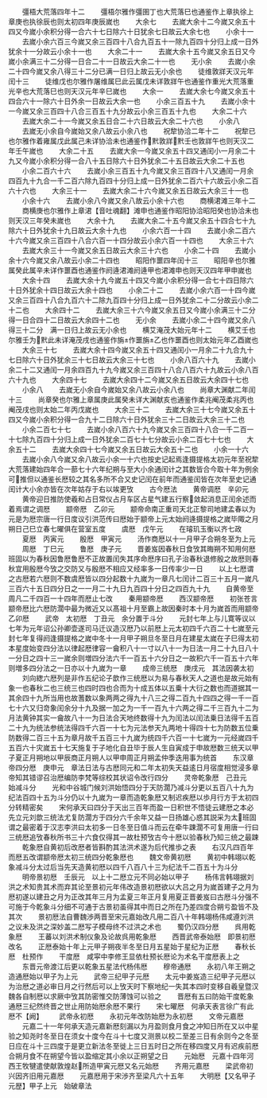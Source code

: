 <!-- { "loadSidebar": true } -->
　　彊梧大荒落四年十二
　　彊梧尔雅作彊圉丁也大荒落巳也通鉴作上章执徐上章庚也执徐辰也则太初四年庚辰嵗也
　　大余七
　　去嵗大余十二今嵗又余五十四又今嵗小余积分得一合六十七日除六十日犹余七日故云大余七也
　　小余十一
　　去嵗小余六百三今嵗又余三百四十八合九百五十一除九百四十分归上成一日外犹余十一分故云小余十一也
　　大余二十一
　　去嵗大余十五今嵗又余五日又今嵗小余满三十二分得一日合二十一日故云大余二十一也
　　无小余
　　去嵗小余二十四今嵗又余八得三十二分已满一日归上故云无小余也
　　徒维敦牂天汉元年闰十三
　　徒维戊也尔雅作屠维属巳此云属戊未详敦牂午也通鉴作重光大荒落重光辛也大荒落巳也则天汉元年辛巳嵗也
　　大余一
　　去嵗大余七今嵗又余五十四合六十一除六十日外余一日故云大余一也
　　小余三百五十九
　　去嵗小余十一今嵗又余三百四十八合三百五十九分故云小余三百五十九也
　　大余二十六
　　去嵗大余二十一今嵗又余五日合二十六日故云大余二十六也
　　小余八
　　去嵗无小余自今嵗始又余八故云小余八也
　　祝犂协洽二年十二
　　祝犂已也尔雅作着雍属戊此属己未详协洽未也通鉴作黓敦牂黓壬也敦牂午也则天汉二年壬午嵗也
　　大余二十五
　　去嵗大余一今嵗又余五十四又通闰小一月余二十九又今嵗小余积分得一合八十五日除六十日外犹余二十五日故云大余二十五也
　　小余二百六十六
　　去嵗小余三百五十九今嵗又余三百四十八又通闰一月余四百九十九合一千二百六除九百四十分归上成一日外犹余二百六十六故云小余二百六十六也
　　大余三十一
　　去嵗大余二十六今嵗又余五日故云大余三十一也
　　小余十六
　　去嵗小余八今嵗又余八故云小余十六也
　　商横涒滩三年十二
　　商横庚也尔雅作上章涒【音吐魂翻】滩申也通鉴作昭阳协洽昭阳癸也协洽未也则天汉三年癸未嵗也
　　大余十九
　　去嵗大余二十五今嵗又余五十四合七十九除六十日外犹余十九日故云大余十九也
　　小余六百一十四
　　去嵗小余二百六十六今嵗又余三百四十八合六百一十四分故云小余六百一十四也
　　大余三十六
　　去嵗大余三十一今嵗又余五日故云大余三十六也
　　小余二十四
　　去嵗小余十六今嵗又余八故云小余二十四也
　　昭阳作噩四年闰十三
　　昭阳辛也尔雅属癸此属辛未详作噩酉也通鉴作阏逄涒滩阏逄甲也涒滩申也则天汉四年甲申嵗也
　　大余十四
　　去嵗大余十九今嵗五十四又今嵗小余积分得一合七十四日除六十日外犹余十四日故云大余十四也
　　小余二十二
　　去嵗小余六百一十四今嵗又余三百四十八合九百六十二除九百四十分归上成一日外犹余二十二分故云小余二十二也
　　大余四十二
　　去嵗大余三十六今嵗又余五日又今嵗小余满三十二分得一日合四十二日故云大余四十二也
　　无小余
　　去嵗小余二十四今嵗又余八得三十二分　满一日归上故云无小余也
　　横艾淹茂大始元年十二
　　横艾壬也尔雅壬为黓此未详淹茂戌也通鉴作旃作噩旃乙也作噩酉也则太始元年乙酉嵗也
　　大余三十七
　　去嵗大余十四今嵗又余五十四又通闰小一月余二十九合九十七日除六十日外犹余三十七日故云大余三十七也
　　小余八百六十九
　　去嵗小余二十二又通闰一月余四百九十九今嵗又余三百四十八合八百六十九故云小余八百六十九也
　　大余四十七
　　去嵗大余四十二今嵗又余五日故云大余四十七也
　　小余八
　　去嵗无小余自今嵗始又余八故云小余八也
　　尚章大渊献二年闰十三
　　尚章癸也尔雅上章属庚此属癸未详大渊献亥也通鉴作柔兆阉茂柔兆丙也阉茂戌也则太始二年丙戊嵗也
　　大余三十二
　　去嵗大余三十七今嵗又余五十四又今嵗小余积分得一合九十二日除六十日外犹余三十二日故云大余三十二也
　　小余二百七十七
　　去嵗小余八百六十九今嵗又余三百四十八合一千二百一十七除九百四十分归上成一日外犹余二百七十七分故云小余二百七十七也
　　大余五十二
　　去嵗大余四十七今嵗又余五日故云大余五十二也
　　小余一十六
　　去嵗小余八今嵗又余八故云小余一十六也按史记起焉逢摄提格太初元年至祝犂大荒落建始四年合一蔀七十六年纪朔与至大小余通闰计之其数皆合今取十年为例余可推但以通鉴长厯较之其名多所不合又史记闰在前年而通鉴闰皆在次年至史记通闰计大小余亦皆在次年姑存于右以竢更攷
　　古今厯法
　　黄帝调厯　辛卯元
　　黄帝迎日推防使羲和占日常仪占月车区占星气建五行察敛起消息正闰余述而着焉谓之调厯
　　颛帝厯　乙卯元
　　颛帝命南正重司天北正黎司地建孟春以为元是为厯宗唐一行日度议引洪范传曰厯始于颛帝上元太始阏逄摄提格之嵗毕陬之月朔日己巳立春七曜俱在营室五度
　　虞厯　戊午元
　　在璿玑玉衡以齐七政
　　夏厯　丙寅元
　　殷厯　甲寅元
　　汤作商厯以十一月甲子合朔冬至为上元
　　周厯　丁巳元
　　鲁厯　庚子元
　　晋姜岌因春秋日食攷其晦朔不知用何厯班固以为春秋因鲁厯鲁厯不正故置闰失其序命厯序曰孔子治春秋退修殷之故厯则春秋宜用殷厯今攷之交防又与殷厯不相应又经率多一日传率少一日
　　以上七厯谓之古厯若六厯则不数虞厯皆以四分起数十九嵗为一章凡七闰计二百三十五月一嵗凡三百六十五日四分日之一一月二十九日九百四十分日之四百九十九
　　自黄帝至周凡二千四百一十四年而厯止七改
　　秦用颛帝厯
　　西汉颛帝厯
　　初张苍言颛帝厯比六厯防濶中最为微近又以髙祖十月至霸上故因秦时本十月为嵗首而用颛帝乙卯厯
　　武帝　太初厯　丁丑元　余分置于斗分
　　元封七年上与儿寛等议以七年为元年诏公孙卿壶遂司马迁议造汉厯乃以前厯上元太初四千六百二十七嵗至元封七年复得阏逢摄提格之嵗中冬十一月甲子朔旦冬至日月在建星太嵗在子巳得太初本星度始变四分法以律起厯律容一龠积八十一寸以八十一为日法一月二十九日八十一分日之四十三一嵗余则増四分法六千一百五十六分日之一故积六千一百五十六年则増多四分法之一日亦以十九嵗为一章
　　成帝三统厯　庚戌元　其法因袭太初
　　刘向緫六厯列是非作五纪论子歆作三统厯以为易与春秋天人之道也是故元始有象一也春秋二也三统三也四时四也合而为十成五体以五乗十大衍之数也而道据其一其余四十九所当用也故蓍数以象两两之得九十八三之得二百九十四四之得一千一百七十六又归竒象闰余分十九及据一加之为一千一百九十六两之得二千三百九十二为月法黄钟其实一龠故八十一为日法合天地终数得十九为闰法以闰法乗日法得千五百二十九为统法参统法得四千六百一十七为元法参天九两地十得四十七为防数五位乗防数得二百三十五为章月故千五百三十九嵗为统四千六百一十七嵗为一元经嵗四千五百六十灾嵗五十七天施复于子地化自丑毕于辰人生自寅成于申故厯数三统天以甲子夏正月朔地以甲辰商正月朔人以甲申周正月朔孟仲季迭用事为统首
　　东汉章帝四分厯　庚申元　章法日法与古厯同元和二年太初失天益逺日月宿度相觉浸多章帝知其错谬召治厯编防李梵等综校其状诏令改行四分
　　灵帝乾象厯　己丑元　始减斗分
　　光和中谷城门候刘洪始悟四分于天防濶乃减斗分更以五百八十九为纪法百四十五为斗分仍以十九嵗为一章而造乾象厯又制迟疾厯以歩月行方于太初四分转精密矣
　　宋何承天曰四分于天出三百年而盈一日积世不悟徒云建厯之本必先立元刘歆三统法尤复防濶方于四分六千余年又益一日扬雄心惑其説采为太班固谓之最密着于汉志李洪曰太初多一日冬至日值斗而云在牵牛踈濶不可复用唐一行曰三统厯追攷春秋所书三十六食仅得其一故杜预攷古今十厯以验春秋乃知三统之最踈
　　乾象厯自黄初后改厯者皆斟酌其法洪术遂为后代推歩之表
　　右汉凡四百年而厯五改谓颛帝厯太初三统四分乾象厯也
　　魏文帝黄初厯
　　黄初中韩翊以乾象减斗分太过后当先天造黄初厯以四千八百八十三为纪法千二百五十为斗分
　　明帝景初厯　壬辰元　以上十二厯立元不同必始以甲子
　　杨伟言韩翊据刘洪之术知贵其术而弃其论至景初元年伟改造景初厯欲以大吕之月为嵗首建子之月为厯初遂以建丑之月为正改其年三月为孟夏三年正月复用夏正晋姜岌曰古厯斗分强不可施于今乾象斗分细不可通于古景初虽得其中而日之所在乃差四度合朔亏盈皆不及其次
　　景初厯法自曹魏渉两晋至宋元嘉始改凡用二百八十年韩翊杨伟咸遵刘洪之议未及洪之深妙盖二厯写子模母终不过洪之术也
　　蜀仍汉四分厯
　　呉用乾象厯
　　王蕃以刘洪术制仪象及论故呉用乾象厯
　　西晋武帝泰始厯　即景初厯改名
　　正厯泰始十年上元甲子朔夜半冬至日月五星始于星纪为正厯
　　春秋长厯　杜预作
　　干度厯　咸寜中李修王显依杜预长厯论为术名干度厯表上之
　　东晋元帝渡江后更以乾象五星法代杨伟厯
　　穆帝通厯
　　永初八年王朔之造通厯始以甲子为上元
　　武帝三纪甲子元厯
　　太元中姜岌造三纪甲子元厯以为治厯之道必审日月之行然后可以上攷天时下察地纪一失其本四时变移自羲皇暨汉魏各自制厯以求厥中攷其防密惟交防薄蚀可以验之
　　晋厯有五曰防始干度乾象通厯三纪然终晋之世止用防始厯余厯不果行
　　宋七曜厯　何承天表言徐广有此厯不【阙】
　　武帝永初厯
　　永初元年改防始厯为永初厯
　　文帝元嘉厯
　　元嘉二十一年何承天造元嘉新厯刻漏以为月盈则食月食之冲知日所在又以中星验之知尧时冬至日在须女十度今在斗十七度又测景以校二至差三日有余则今之冬至日应在斗十三四度于是更立新法冬至徙上三日五时日之所在移四度又月有迟疾前厯合朔月食不在朔望今皆以盈缩定其小余以正朔望之日
　　元始厯　元嘉十四年河西王牧犍遣使献敦煌赵所造甲寅元厯又名元始厯
　　齐用元嘉厯
　　梁武帝初兴因齐旧用元嘉厯
　　元嘉厯用于宋渉齐至梁凡六十五年
　　大明厯【又名甲子元歴】甲子上元　始破章法
